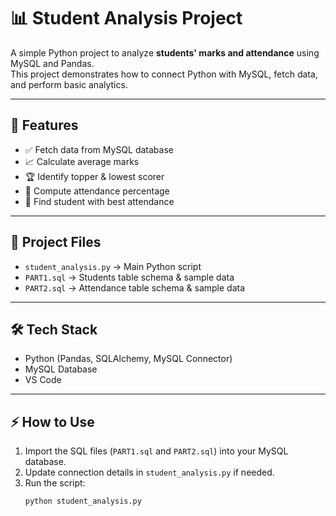 # 📊 Student Analysis Project

A simple Python project to analyze **students' marks and attendance** using MySQL and Pandas.  
This project demonstrates how to connect Python with MySQL, fetch data, and perform basic analytics.

---

## 🚀 Features
- ✅ Fetch data from MySQL database  
- 📈 Calculate average marks  
- 🏆 Identify topper & lowest scorer  
- 🎯 Compute attendance percentage  
- 🥇 Find student with best attendance  

---

## 📂 Project Files
- `student_analysis.py` → Main Python script  
- `PART1.sql` → Students table schema & sample data  
- `PART2.sql` → Attendance table schema & sample data  

---

## 🛠 Tech Stack
- Python (Pandas, SQLAlchemy, MySQL Connector)  
- MySQL Database  
- VS Code  

---

## ⚡ How to Use
1. Import the SQL files (`PART1.sql` and `PART2.sql`) into your MySQL database.  
2. Update connection details in `student_analysis.py` if needed.  
3. Run the script:  
   ```bash
   python student_analysis.py
